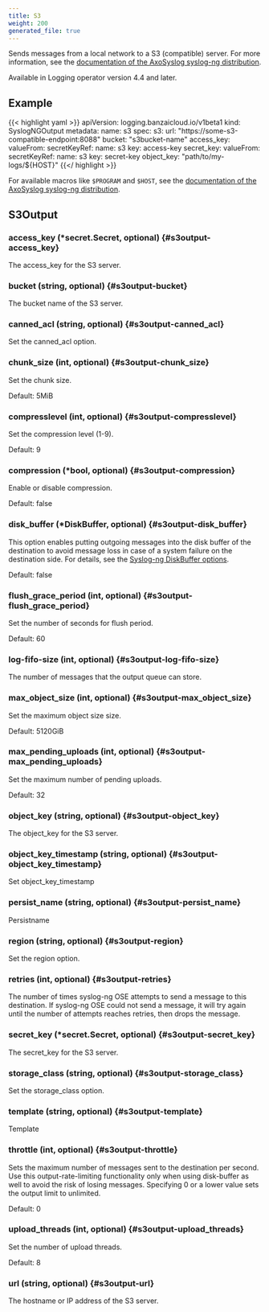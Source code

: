```yaml
---
title: S3
weight: 200
generated_file: true
---
```


Sends messages from a local network to a S3 (compatible) server. For more information, see the [documentation of the AxoSyslog syslog-ng distribution](https://axoflow.com/docs/axosyslog-core/chapter-destinations/destination-s3/).

Available in Logging operator version 4.4 and later.

## Example
{{< highlight yaml >}}
apiVersion: logging.banzaicloud.io/v1beta1
kind: SyslogNGOutput
metadata:
  name: s3
spec:
  s3:
    url: "https://some-s3-compatible-endpoint:8088"
    bucket: "s3bucket-name"
    access_key:
      valueFrom:
        secretKeyRef:
          name: s3
          key: access-key
    secret_key:
      valueFrom:
        secretKeyRef:
          name: s3
          key: secret-key
    object_key: "path/to/my-logs/${HOST}"
{{</ highlight >}}

For available macros like `$PROGRAM` and `$HOST`,  see the [documentation of the AxoSyslog syslog-ng distribution](https://axoflow.com/docs/axosyslog-core/chapter-manipulating-messages/customizing-message-format/reference-macros/).

## S3Output

### access_key (*secret.Secret, optional) {#s3output-access_key}

The access_key for the S3 server. 


### bucket (string, optional) {#s3output-bucket}

The bucket name of the S3 server. 


### canned_acl (string, optional) {#s3output-canned_acl}

Set the canned_acl option. 


### chunk_size (int, optional) {#s3output-chunk_size}

Set the chunk size.

Default: 5MiB

### compresslevel (int, optional) {#s3output-compresslevel}

Set the compression level (1-9).

Default: 9

### compression (*bool, optional) {#s3output-compression}

Enable or disable compression.

Default: false

### disk_buffer (*DiskBuffer, optional) {#s3output-disk_buffer}

This option enables putting outgoing messages into the disk buffer of the destination to avoid message loss in case of a system failure on the destination side. For details, see the [Syslog-ng DiskBuffer options](../disk_buffer/).

Default: false

### flush_grace_period (int, optional) {#s3output-flush_grace_period}

Set the number of seconds for flush period.

Default: 60

### log-fifo-size (int, optional) {#s3output-log-fifo-size}

The number of messages that the output queue can store. 


### max_object_size (int, optional) {#s3output-max_object_size}

Set the maximum object size size.

Default: 5120GiB

### max_pending_uploads (int, optional) {#s3output-max_pending_uploads}

Set the maximum number of pending uploads.

Default: 32

### object_key (string, optional) {#s3output-object_key}

The object_key for the S3 server. 


### object_key_timestamp (string, optional) {#s3output-object_key_timestamp}

Set object_key_timestamp 


### persist_name (string, optional) {#s3output-persist_name}

Persistname 


### region (string, optional) {#s3output-region}

Set the region option. 


### retries (int, optional) {#s3output-retries}

The number of times syslog-ng OSE attempts to send a message to this destination. If syslog-ng OSE could not send a message, it will try again until the number of attempts reaches retries, then drops the message. 


### secret_key (*secret.Secret, optional) {#s3output-secret_key}

The secret_key for the S3 server. 


### storage_class (string, optional) {#s3output-storage_class}

Set the storage_class option. 


### template (string, optional) {#s3output-template}

Template 


### throttle (int, optional) {#s3output-throttle}

Sets the maximum number of messages sent to the destination per second. Use this output-rate-limiting functionality only when using disk-buffer as well to avoid the risk of losing messages. Specifying 0 or a lower value sets the output limit to unlimited.

Default: 0

### upload_threads (int, optional) {#s3output-upload_threads}

Set the number of upload threads.

Default: 8

### url (string, optional) {#s3output-url}

The hostname or IP address of the S3 server. 




